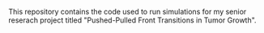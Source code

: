 This repository contains the code used to run simulations for my senior reserach project titled "Pushed-Pulled Front Transitions in Tumor Growth". 
